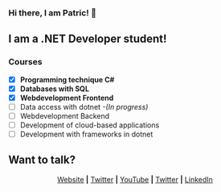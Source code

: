### Hi there, I am Patric! 👋

## I am a .NET Developer student!

### Courses 
- [x] **Programming technique C#**
- [x] **Databases with SQL**
- [x] **Webdevelopment Frontend**
- [ ] Data access with dotnet _-(In progress)_
- [ ] Webdevelopment Backend
- [ ] Development of cloud-based applications 
- [ ] Development with frameworks in dotnet

## Want to talk?

<p align="center">
  <a href="http://patricbergkvist.com" target="_blank">Website</a> <b>|</b>
  <a href="https://twitter.com/Spuute" target="_blank">Twitter</a> <b>|</b>
  <a href="https://www.youtube.com/patricbergkvist" target="_blank">YouTube</a> <b>|</b>
  <a href="https://twitter.com/Spuute" target="_blank">Twitter</a> <b>|</b>
  <a href="https://www.linkedin.com/in/patric-bergkvist-b5823b67/" target="_blank">LinkedIn</a>
</p>


<!--
**Spuute/Spuute** is a ✨ _special_ ✨ repository because its `README.md` (this file) appears on your GitHub profile

Here are some ideas to get you started:

- 🔭 I’m currently working on ...
- 🌱 I’m currently learning ...
- 👯 I’m looking to collaborate on ...
- 🤔 I’m looking for help with ...
- 💬 Ask me about ...
- 📫 How to reach me: ...
- 😄 Pronouns: ...
- ⚡ Fun fact: ...
-->
